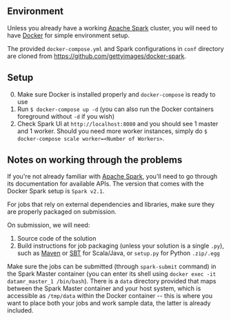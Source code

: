 ## Environment

Unless you already have a working [Apache Spark](http://spark.apache.org/) cluster, you will need to have [Docker](https://docs.docker.com/) for simple environment setup.

The provided `docker-compose.yml` and Spark configurations in `conf` directory are cloned from <https://github.com/gettyimages/docker-spark>.

## Setup

0. Make sure Docker is installed properly and `docker-compose` is ready to use
1. Run `$ docker-compose up -d` (you can also run the Docker containers foreground without `-d` if you wish)
2. Check Spark UI at `http://localhost:8080` and you should see 1 master and 1 worker. Should you need more worker instances, simply do `$ docker-compose scale worker=<Number of Workers>`.

## Notes on working through the problems

If you're not already familiar with [Apache Spark](http://spark.apache.org/), you'll need to go through its documentation for available APIs. The version that comes with the Docker Spark setup is `Spark v2.1`.

For jobs that rely on external dependencies and libraries, make sure they are properly packaged on submission.

On submission, we will need:

1. Source code of the solution
2. Build instructions for job packaging (unless your solution is a single `.py`), such as [Maven](https://maven.apache.org/) or [SBT](http://www.scala-sbt.org/) for Scala/Java, or `setup.py` for Python `.zip/.egg`

Make sure the jobs can be submitted (through `spark-submit` command) in the Spark Master container (you can enter its shell using `docker exec -it datamr_master_1 /bin/bash`). There is a `data` directory provided that maps between the Spark Master container and your host system, which is accessible as `/tmp/data` within the Docker container -- this is where you want to place both your jobs and work sample data, the latter is already included.
